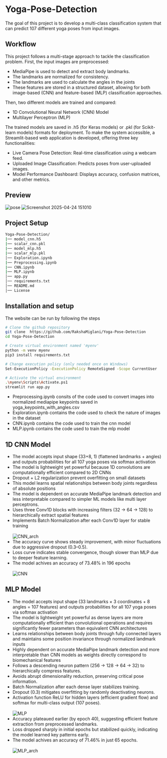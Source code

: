 # Yoga-Pose-Detection
The goal of this project is to develop a multi-class classification system that can predict 107 different yoga poses from input images.

## Workflow
This project follows a multi-stage approach to tackle the classification problem. First, the input images are preprocessed:
- MediaPipe is used to detect and extract body landmarks.
- The landmarks are normalized for consistency. 
- The landmarks are used to calculate the angles in the joints
- These features are stored in a structured dataset, allowing for both image-based (CNN) and feature-based (MLP) classification approaches.
 
Then, two different models are trained and compared:
- 1D Convolutional Neural Network (CNN) Model
- Multilayer Perceptron (MLP) 

The trained models are saved in .h5 (for Keras models) or .pkl (for Scikit-learn models) formats for deployment.
To make the system accessible, a Streamlit-based web application is developed, offering three key functionalities:
- Live Camera Pose Detection: Real-time classification using a webcam feed.
- Uploaded Image Classification: Predicts poses from user-uploaded images.
- Model Performance Dashboard: Displays accuracy, confusion matrices, and other metrics.

## Preview
![pose](https://github.com/user-attachments/assets/4a8c3dcc-d55f-41d6-9b99-7e7643c4e12f)
![Screenshot 2025-04-24 151010](https://github.com/user-attachments/assets/bff1c9e7-5211-40ea-a40e-fc8d4edfe024)

## Project Setup
```bash
Yoga-Pose-Detection/
|── model_cnn.h5
|── scalar_cnn.pkl
|── model_mlp.h5
|── scalar_mlp.pkl 
│── Exploration.ipynb
|── Preprocessing.ipynb
|── CNN.ipynb
|── MLP.ipynb
│── app.py            
│── requirements.txt       
│── README.md           
│── License
```

## Installation and setup

The website can be run by following the steps
```bash
# Clone the github repository
git clone  https://github.com/RakshaMiglani/Yoga-Pose-Detection
cd Yoga-Pose-Detection

# Create virtual environment named 'myenv'
python -m venv myenv
pip3 install requirements.txt

# Change execution policy (only needed once on Windows)
Set-ExecutionPolicy -ExecutionPolicy RemoteSigned -Scope CurrentUser

# Activate the virtual environment
.\myenv\Scripts\Activate.ps1
streamlit run app.py
```

- Preprocessing.ipynb consits of the code used to convert images into normalized mediapipe keypoints saved in yoga_keypoints_with_angles.csv
- Exploration.ipynb contains the code used to check the nature of images in the dataset
- CNN.ipynb contains the code used to train the cnn model
- MLP.ipynb contains the code used to train the mlp model


## 1D CNN Model
- The model accepts input shape (33+8, 1) (flattened landmarks + angles) and outputs probabilities for all 107 yoga poses via softmax activation
- The model is lightweight yet powerful because 1D convolutions are computationally efficient compared to 2D CNNs
- Dropout + L2 regularization prevent overfitting on small datasets
- This model learns spatial relationships between body joints regardless of absolute positions
- The model is dependent on accurate MediaPipe landmark detection and less interpretable compared to simpler ML models like multi layer perceptrons.
- Uses three Conv1D blocks with increasing filters (32 → 64 → 128) to hierarchically extract spatial features
- Implements Batch Normalization after each Conv1D layer for stable training <br><br>
![CNN_arch](https://github.com/user-attachments/assets/e8bf1a3b-83fc-42b7-a827-09039cb2e268)
- The accuracy curve shows steady improvement, with minor fluctuations due to aggressive dropout (0.3–0.5).
- Loss curve indicates stable convergence, though slower than MLP due to deeper feature learning.
- The model achives an accuracy of 73.48% in 196 epochs <br><br>
![CNN](https://github.com/user-attachments/assets/7b9897b0-e44d-426c-bfb9-a97fd0211dbe)


## MLP Model
- The model accepts input shape (33 landmarks × 3 coordinates + 8 angles = 107 features) and outputs probabilities for all 107 yoga poses via softmax activation
- The model is lightweight yet powerful as dense layers are more computationally efficient than convolutional operations and requires significantly fewer parameters than equivalent CNN architectures
- Learns relationships between body joints through fully connected layers and maintains some position invariance through normalized landmark inputs
- Highly dependent on accurate MediaPipe landmark detection and more interpretable than CNN models as weights directly correspond to biomechanical features
- Follows a descending neuron pattern (256 → 128 → 64 → 32) to hierarchically compress features.
- Avoids abrupt dimensionality reduction, preserving critical pose information.
- Batch Normalization after each dense layer stabilizes training.
- Dropout (0.3) mitigates overfitting by randomly deactivating neurons.
- Activation function ReLU for hidden layers (efficient gradient flow) and softmax for multi-class output (107 poses). <br><br>
![MLP](https://github.com/user-attachments/assets/72994757-3914-487c-9138-4f08ad633662)
- Accuracy plateaued earlier (by epoch 40), suggesting efficient feature extraction from preprocessed landmarks.
- Loss dropped sharply in initial epochs but stabilized quickly, indicating the model learned key patterns early.
- The model achives an accuracy of 71.46% in just 65 epochs. <br><br>
![MLP_arch](https://github.com/user-attachments/assets/9b041f36-39bf-4915-8724-818e92e9451f)
